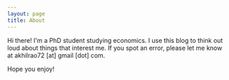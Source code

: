 ```yaml
---
layout: page
title: About
---
```

Hi there! I'm a PhD student studying economics. I use this blog to think out loud about things that interest me. If you spot an error, please let me know at akhilrao72 [at] gmail [dot] com.

Hope you enjoy!

